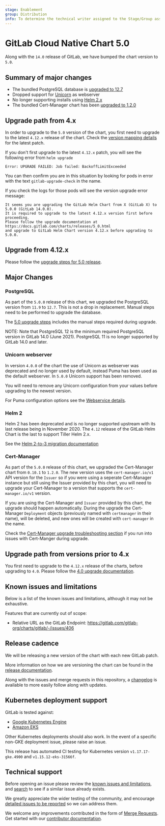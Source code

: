 ```yaml
---
stage: Enablement
group: Distribution
info: To determine the technical writer assigned to the Stage/Group associated with this page, see https://about.gitlab.com/handbook/engineering/ux/technical-writing/#designated-technical-writers
---
```


# GitLab Cloud Native Chart 5.0

Along with the `14.0` release of GitLab, we have bumped the chart version to `5.0`.

## Summary of major changes

- The bundled PostgreSQL database is [upgraded to 12.7](#postgresql)
- Dropped support for [Unicorn](#unicorn-webserver) as webserver
- No longer supporting installs using [Helm 2.x](#helm-2)
- The bundled Cert-Manager chart has been [upgraded to 1.2.0](#cert-manager)

## Upgrade path from 4.x

In order to upgrade to the `5.0` version of the chart, you first need to upgrade to the latest `4.12.x`
release of the chart. Check the [version mapping details](../installation/version_mappings.md) for the latest patch.

If you don't first upgrade to the latest `4.12.x` patch, you will see the following error from `helm upgrade`

```shell
Error: UPGRADE FAILED: Job failed: BackoffLimitExceeded
```

You can then confirm you are in this situation by looking for pods in error with the text `gitlab-upgrade-check` in the name.

If you check the logs for those pods will see the version upgrade error message:

```plaintext
It seems you are upgrading the GitLab Helm Chart from X (GitLab X) to 5.0.0 (GitLab 14.0.0).
It is required to upgrade to the latest 4.12.x version first before proceeding.
Please follow the upgrade documentation at https://docs.gitlab.com/charts/releases/5_0.html
and upgrade to GitLab Helm Chart version 4.12.x before upgrading to 5.0.0.
```

## Upgrade from 4.12.x

Please follow the [upgrade steps for 5.0 release](../installation/upgrade.md).

## Major Changes

### PostgreSQL

As part of the `5.0.0` release of this chart, we upgraded the PostgreSQL version from `11.9` to `12.7`. This is not a
drop in replacement. Manual steps need to be performed to upgrade the database.

The [5.0 upgrade steps](../installation/upgrade.md#upgrade-to-version-50)
includes the manual steps required during upgrade.

NOTE:
Note that PostgreSQL 12 is the minimum required PostgreSQL version in GitLab 14.0 (June 2021).
PostgreSQL 11 is no longer supported by GitLab 14.0 and later.

### Unicorn webserver

In version `4.0.0` of the chart the use of Unicorn as webserver was deprecated and no longer used by default, instead
Puma has been used as the default webserver. In `5.0.0` Unicorn support has been removed.

You will need to remove any Unicorn configuration from your values before upgrading to the newest version.

For Puma configuration options see the [Webservice details](../charts/gitlab/webservice/index.md).

### Helm 2

Helm 2 has been deprecated and is no longer supported upstream with its last release being in November 2020. The `4.12`
release of the GitLab Helm Chart is the last to support Tiller Helm 2.x.

See the [Helm 2-to-3 migration documentation](../installation/migration/helm.md)

### Cert-Manager

As part of the `5.0.0` release of this chart, we upgraded the Cert-Manager chart from `0.10.1` to `1.2.0`. The new
version uses the `cert-manager.io/v1` API version for the `Issuer` so if you were using a seperate Cert-Manager
instance but still using the Issuer provided by this chart, you will need to upgrade your Cert-Manager to a version
that supports the `cert-manager.io/v1` version.

If you are using the Cert-Manager and `Issuer` provided by this chart, the upgrade should happen automatically. During
the upgrade the Cert-Manager `Deployment` objects (previously named with `certmanager` in their name), will be deleted,
and new ones will be created with `cert-manager` in the name.

Check the [Cert-Manager upgrade troubleshooting section](../troubleshooting/index.md#cannot-patch-release-name-cert-manager-with-kind-deployment)
if you run into issues with Cert-Manger during upgrade.

## Upgrade path from versions prior to 4.x

You first need to upgrade to the `4.12.x` release of the charts, before upgrading to `4.0`. Please follow the
[4.0 upgrade documentation](4_0.md).

## Known issues and limitations

Below is a list of the known issues and limitations, although it may not be exhaustive.

Features that are currently out of scope:

- Relative URL as the GitLab Endpoint: <https://gitlab.com/gitlab-org/charts/gitlab/-/issues/406>

## Release cadence

We will be releasing a new version of the chart with each new GitLab patch.

More information on how we are versioning the chart can be found in the [release documentation](../development/release.md).

Along with the issues and merge requests in this repository, a [changelog](https://gitlab.com/gitlab-org/charts/gitlab/-/blob/master/CHANGELOG.md) is available to more easily follow along with updates.

## Kubernetes deployment support

GitLab is tested against:

- [Google Kubernetes Engine](https://cloud.google.com/kubernetes-engine/)
- [Amazon EKS](https://aws.amazon.com/eks/)

Other Kubernetes deployments should also work. In the event of a specific non-GKE deployment issue, please raise an issue.

This release has automated CI testing for Kubernetes version `v1.17.17-gke.4900` and `v1.15.12-eks-31566f`.

## Technical support

Before opening an issue please review the [known issues and limitations](#known-issues-and-limitations), and [search](https://gitlab.com/gitlab-org/charts/gitlab/-/issues) to see if a similar issue already exists.

We greatly appreciate the wider testing of the community, and encourage [detailed issues to be reported](https://gitlab.com/gitlab-org/charts/gitlab/-/issues/new) so we can address them.

We welcome any improvements contributed in the form of [Merge Requests](https://gitlab.com/gitlab-org/charts/gitlab/-/merge_requests).
Get started with our [contributor documentation](../index.md#contributing).
